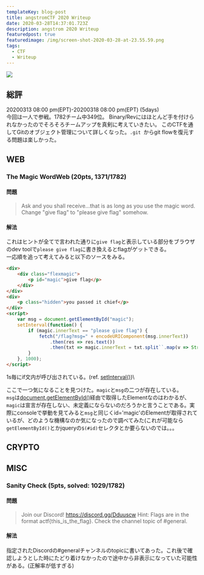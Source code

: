 ```yaml
---
templateKey: blog-post
title: angstromCTF 2020 Writeup
date: 2020-03-28T14:37:01.723Z
description: angstrom 2020 Writeup
featuredpost: true
featuredimage: /img/screen-shot-2020-03-28-at-23.55.59.png
tags:
  - CTF
  - Writeup
---
```

![](/img/screen-shot-2020-03-29-at-0.55.16.png)

## 総評
20200313 08:00 pm(EPT)-20200318 08:00 pm(EPT) (5days)\
今回は一人で参戦。1782チーム中349位。 Binary/Revにはほとんど手を付けられなかったのでそろそろチームアップを真剣に考えていきたい。
このCTFを通してGitのオブジェクト管理について詳しくなった。`.git `からgit flowを復元する問題は楽しかった。

## WEB
### The Magic WordWeb (20pts, 1371/1782)
#### 問題
> Ask and you shall receive...that is as long as you use the magic word.
> Change "give flag" to "please give flag" somehow.
#### 解法
これはヒントが全てで言われた通りに`give flag`と表示している部分をブラウザのdev toolで`please give flag`に書き換えるとflagがゲットできる。\
一応順を追って考えてみると以下のソースをみる。
```html
<div>
    <div class="flexmagic">
        <p id="magic">give flag</p>
    </div>
</div>
<div>
    <p class="hidden">you passed it chief</p>
</div>
<script>
    var msg = document.getElementById("magic");
    setInterval(function() {
        if (magic.innerText == "please give flag") {
            fetch("/flag?msg=" + encodeURIComponent(msg.innerText))
                .then(res => res.text())
                .then(txt => magic.innerText = txt.split``.map(v => String.fromCharCode(v.charCodeAt(0) ^ 0xf)).join``);
        }
    }, 1000);
</script>

```
1s毎にif文内が呼び出されている。(ref. [setInterval()](https://developer.mozilla.org/ja/docs/Web/API/Window/setInterval))\

ここで一つ気になることを見つけた。`magic`と`msg`の二つが存在している。\
`msg`は[document.getElementById()](https://developer.mozilla.org/ja/docs/Web/API/Document/getElementById)経由で取得したElementなのはわかるが、`magic`は宣言が存在しない、未定義にならないのだろうかと言うことである。実際にconsoleで挙動を見てみると`msg`と同じくid='magic'のElementが取得されているが、どのような機構なのか気になったので調べてみた(これが可能なら`getElementById()`とかjqueryの`$(#id)`セレクタとか要らないのでは。。。


## CRYPTO
## MISC
### Sanity Check (5pts, solved: 1029/1782)
#### 問題
> Join our Discord! https://discord.gg/Dduuscw
> Hint: Flags are in the format actf{this_is_the_flag}. Check the channel topic of #general.
#### 解法
指定されたDiscordの#generalチャンネルのtopicに書いてあった。これ後で確認しようとした時にたどり着けなかったので途中から非表示になっていた可能性がある。(正解率が低すぎる)
